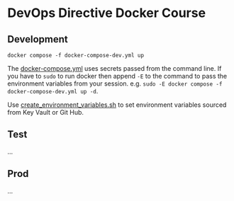 # DevOps Directive Docker Course

## Development

`docker compose -f docker-compose-dev.yml up`

The [docker-compose.yml](./docker-compose-dev.yml) uses secrets passed from the command line. If you have to `sudo` to run docker then append `-E` to the command to pass the environment variables from your session. e.g. `sudo -E docker compose -f docker-compose-dev.yml up -d`.

Use [create_environment_variables.sh](../../scripts/create_environment_variables.sh) to set environment variables sourced from Key Vault or Git Hub.

## Test

...

## Prod

...
